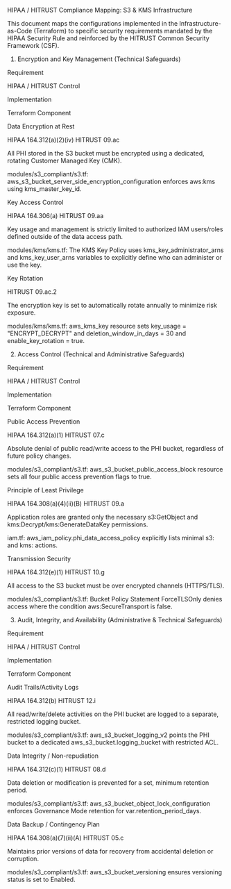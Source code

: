 HIPAA / HITRUST Compliance Mapping: S3 & KMS Infrastructure

This document maps the configurations implemented in the Infrastructure-as-Code (Terraform) to specific security requirements mandated by the HIPAA Security Rule and reinforced by the HITRUST Common Security Framework (CSF).

1. Encryption and Key Management (Technical Safeguards)

Requirement

HIPAA / HITRUST Control

Implementation

Terraform Component

Data Encryption at Rest

HIPAA 164.312(a)(2)(iv) 
 HITRUST 09.ac

All PHI stored in the S3 bucket must be encrypted using a dedicated, rotating Customer Managed Key (CMK).

modules/s3_compliant/s3.tf: aws_s3_bucket_server_side_encryption_configuration enforces aws:kms using kms_master_key_id.

Key Access Control

HIPAA 164.306(a) 
 HITRUST 09.aa

Key usage and management is strictly limited to authorized IAM users/roles defined outside of the data access path.

modules/kms/kms.tf: The KMS Key Policy uses kms_key_administrator_arns and kms_key_user_arns variables to explicitly define who can administer or use the key.

Key Rotation

HITRUST 09.ac.2

The encryption key is set to automatically rotate annually to minimize risk exposure.

modules/kms/kms.tf: aws_kms_key resource sets key_usage = "ENCRYPT_DECRYPT" and deletion_window_in_days = 30 and enable_key_rotation = true.

2. Access Control (Technical and Administrative Safeguards)

Requirement

HIPAA / HITRUST Control

Implementation

Terraform Component

Public Access Prevention

HIPAA 164.312(a)(1) 
 HITRUST 07.c

Absolute denial of public read/write access to the PHI bucket, regardless of future policy changes.

modules/s3_compliant/s3.tf: aws_s3_bucket_public_access_block resource sets all four public access prevention flags to true.

Principle of Least Privilege

HIPAA 164.308(a)(4)(ii)(B) 
 HITRUST 09.a

Application roles are granted only the necessary s3:GetObject and kms:Decrypt/kms:GenerateDataKey permissions.

iam.tf: aws_iam_policy.phi_data_access_policy explicitly lists minimal s3: and kms: actions.

Transmission Security

HIPAA 164.312(e)(1) 
 HITRUST 10.g

All access to the S3 bucket must be over encrypted channels (HTTPS/TLS).

modules/s3_compliant/s3.tf: Bucket Policy Statement ForceTLSOnly denies access where the condition aws:SecureTransport is false.

3. Audit, Integrity, and Availability (Administrative & Technical Safeguards)

Requirement

HIPAA / HITRUST Control

Implementation

Terraform Component

Audit Trails/Activity Logs

HIPAA 164.312(b) 
 HITRUST 12.i

All read/write/delete activities on the PHI bucket are logged to a separate, restricted logging bucket.

modules/s3_compliant/s3.tf: aws_s3_bucket_logging_v2 points the PHI bucket to a dedicated aws_s3_bucket.logging_bucket with restricted ACL.

Data Integrity / Non-repudiation

HIPAA 164.312(c)(1) 
 HITRUST 08.d

Data deletion or modification is prevented for a set, minimum retention period.

modules/s3_compliant/s3.tf: aws_s3_bucket_object_lock_configuration enforces Governance Mode retention for var.retention_period_days.

Data Backup / Contingency Plan

HIPAA 164.308(a)(7)(ii)(A) 
 HITRUST 05.c

Maintains prior versions of data for recovery from accidental deletion or corruption.

modules/s3_compliant/s3.tf: aws_s3_bucket_versioning ensures versioning status is set to Enabled.
